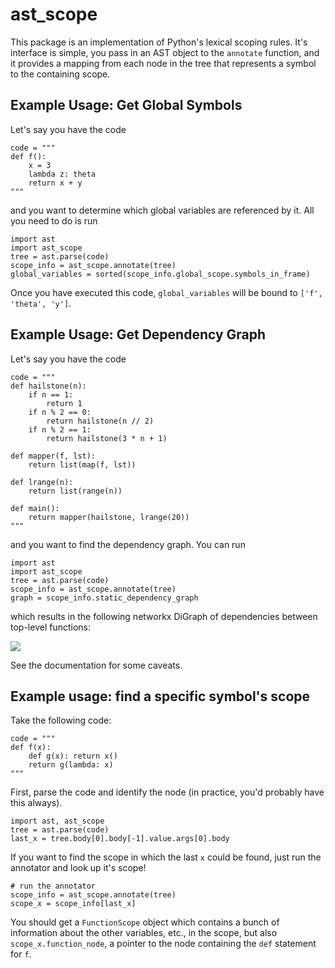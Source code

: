
# ast_scope

This package is an implementation of Python's lexical scoping rules. It's interface is simple, you pass in an AST object to the `annotate` function, and it provides a mapping from each node in the tree that represents a symbol to the containing scope.

## Example Usage: Get Global Symbols

Let's say you have the code

```
code = """
def f():
    x = 3
    lambda z: theta
    return x + y
"""
```

and you want to determine which global variables are referenced by it. All you need to do is run

```
import ast
import ast_scope
tree = ast.parse(code)
scope_info = ast_scope.annotate(tree)
global_variables = sorted(scope_info.global_scope.symbols_in_frame)
```

Once you have executed this code, `global_variables` will be bound to `['f', 'theta', 'y']`.

## Example Usage: Get Dependency Graph

Let's say you have the code

```
code = """
def hailstone(n):
    if n == 1:
        return 1
    if n % 2 == 0:
        return hailstone(n // 2)
    if n % 2 == 1:
        return hailstone(3 * n + 1)

def mapper(f, lst):
    return list(map(f, lst))

def lrange(n):
    return list(range(n))

def main():
    return mapper(hailstone, lrange(20))
"""
```

and you want to find the dependency graph. You can run

```
import ast
import ast_scope
tree = ast.parse(code)
scope_info = ast_scope.annotate(tree)
graph = scope_info.static_dependency_graph
```

which results in the following networkx DiGraph of dependencies between top-level functions:

<img src="img/dependency_graph_example.png">

See the documentation for some caveats.

## Example usage: find a specific symbol's scope

Take the following code:

```
code = """
def f(x):
    def g(x): return x()
    return g(lambda: x)
"""
```

First, parse the code and identify the node (in practice, you'd probably have this always).

```
import ast, ast_scope
tree = ast.parse(code)
last_x = tree.body[0].body[-1].value.args[0].body
```

If you want to find the scope in which the last `x` could be found, just run the annotator and look up it's scope!

```
# run the annotator
scope_info = ast_scope.annotate(tree)
scope_x = scope_info[last_x]
```

You should get a `FunctionScope` object which contains a bunch of information about the other variables, etc., in the scope, but also `scope_x.function_node`, a pointer to the node containing the `def` statement for `f`.
